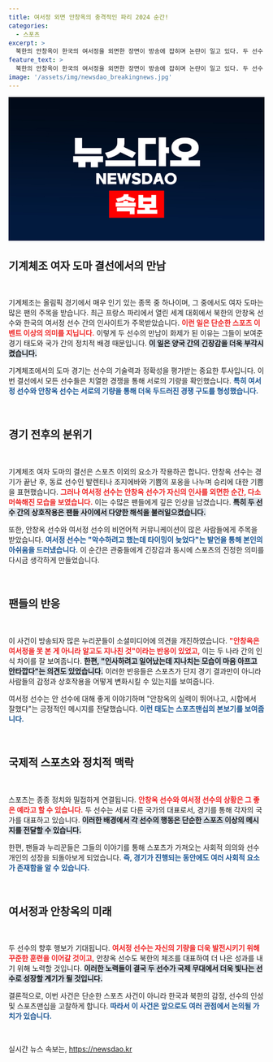 ```yaml
---
title: 여서정 외면 안창옥의 충격적인 파리 2024 순간!
categories:
  - 스포츠
excerpt: >
  북한의 안창옥이 한국의 여서정을 외면한 장면이 방송에 잡히며 논란이 일고 있다. 두 선수 간의 미묘한 긴장감이 시청자들 사이에서 큰 화제를 모으고 있다. 여서정은 인사의 아쉬움을 드러냈지만, 안창옥의 과감한 선택은 어떤 의미일까?
feature_text: >
  북한의 안창옥이 한국의 여서정을 외면한 장면이 방송에 잡히며 논란이 일고 있다. 두 선수 간의 미묘한 긴장감이 시청자들 사이에서 큰 화제를 모으고 있다. 여서정은 인사의 아쉬움을 드러냈지만, 안창옥의 과감한 선택은 어떤 의미일까?
image: '/assets/img/newsdao_breakingnews.jpg'
---
```


<p><img src="/assets/img/newsdao_breakingnews.jpg" alt="flaretime 속보" /></p>

<h2 data-ke-size="size26">기계체조 여자 도마 결선에서의 만남</h2>

<p data-ke-size="size16">&nbsp;</p>

<p>기계체조는 올림픽 경기에서 매우 인기 있는 종목 중 하나이며, 그 중에서도 여자 도마는 많은 팬의 주목을 받습니다. 최근 프랑스 파리에서 열린 세계 대회에서 북한의 안창옥 선수와 한국의 여서정 선수 간의 인사이트가 주목받았습니다. <b><span style="color: #ee2323;">이런 일은 단순한 스포츠 이벤트 이상의 의미를 지닙니다.</span></b> 이렇게 두 선수의 만남이 화제가 된 이유는 그들이 보여준 경기 태도와 국가 간의 정치적 배경 때문입니다. <b><span style="background-color: #21538527;">이 일은 양국 간의 긴장감을 더욱 부각시켰습니다.</span></b></p>

<p>기계체조에서의 도마 경기는 선수의 기술력과 정확성을 평가받는 중요한 투사입니다. 이번 결선에서 모든 선수들은 치열한 경쟁을 통해 서로의 기량을 확인했습니다. <b><span style="color: #1a5490;">특히 여서정 선수와 안창옥 선수는 서로의 기량을 통해 더욱 두드러진 경쟁 구도를 형성했습니다.</span></b> </p>

<p data-ke-size="size16">&nbsp;</p>

<h2 data-ke-size="size26">경기 전후의 분위기</h2>

<p data-ke-size="size16">&nbsp;</p>

<p>기계체조 여자 도마의 결선은 스포츠 이외의 요소가 작용하곤 합니다. 안창옥 선수는 경기가 끝난 후, 동료 선수인 발렌티나 조지에바와 기쁨의 포옹을 나누며 승리에 대한 기쁨을 표현했습니다. <b><span style="color: #ee2323;">그러나 여서정 선수는 안창옥 선수가 자신의 인사를 외면한 순간, 다소 머쓱해진 모습을 보였습니다.</span></b> 이는 수많은 팬들에게 깊은 인상을 남겼습니다. <b><span style="background-color: #21538527;">특히 두 선수 간의 상호작용은 팬들 사이에서 다양한 해석을 불러일으켰습니다.</span></b></p>

<p>또한, 안창옥 선수와 여서정 선수의 비언어적 커뮤니케이션이 많은 사람들에게 주목을 받았습니다. <b><span style="color: #1a5490;">여서정 선수는 "악수하려고 했는데 타이밍이 늦었다"는 발언을 통해 본인의 아쉬움을 드러냈습니다.</span></b> 이 순간은 관중들에게 긴장감과 동시에 스포츠의 진정한 의미를 다시금 생각하게 만들었습니다. </p>

<p data-ke-size="size16">&nbsp;</p>

<h2 data-ke-size="size26">팬들의 반응</h2>

<p data-ke-size="size16">&nbsp;</p>

<p>이 사건이 방송되자 많은 누리꾼들이 소셜미디어에 의견을 개진하였습니다. <b><span style="color: #ee2323;">"안창옥은 여서정을 못 본 게 아니라 알고도 지나친 것"이라는 반응이 있었고,</span></b> 이는 두 나라 간의 인식 차이를 잘 보여줍니다. <b><span style="background-color: #21538527;">한편, "인사하려고 일어났는데 지나치는 모습이 마음 아프고 안타깝다"는 의견도 있었습니다.</span></b> 이러한 반응들은 스포츠가 단지 경기 결과만이 아니라 사람들의 감정과 상호작용을 어떻게 변화시킬 수 있는지를 보여줍니다.</p>

<p>여서정 선수는 안 선수에 대해 좋게 이야기하며 "안창옥의 실력이 뛰어나고, 시합에서 잘했다"는 긍정적인 메시지를 전달했습니다. <b><span style="color: #1a5490;">이런 태도는 스포츠맨십의 본보기를 보여줍니다.</span></b> </p>

<p data-ke-size="size16">&nbsp;</p>

<h2 data-ke-size="size26">국제적 스포츠와 정치적 맥락</h2>

<p data-ke-size="size16">&nbsp;</p>

<p>스포츠는 종종 정치와 밀접하게 연결됩니다. <b><span style="color: #ee2323;">안창옥 선수와 여서정 선수의 상황은 그 좋은 예라고 할 수 있습니다.</span></b> 두 선수는 서로 다른 국가의 대표로서, 경기를 통해 각자의 국가를 대표하고 있습니다. <b><span style="background-color: #21538527;">이러한 배경에서 각 선수의 행동은 단순한 스포츠 이상의 메시지를 전달할 수 있습니다.</span></b> </p>

<p>한편, 팬들과 누리꾼들은 그들의 이야기를 통해 스포츠가 가져오는 사회적 의의와 선수 개인의 성장을 되돌아보게 되었습니다. <b><span style="color: #1a5490;">즉, 경기가 진행되는 동안에도 여러 사회적 요소가 존재함을 알 수 있습니다.</span></b></p>

<p data-ke-size="size16">&nbsp;</p>

<h2 data-ke-size="size26">여서정과 안창옥의 미래</h2>

<p data-ke-size="size16">&nbsp;</p>

<p>두 선수의 향후 행보가 기대됩니다. <b><span style="color: #ee2323;">여서정 선수는 자신의 기량을 더욱 발전시키기 위해 꾸준한 훈련을 이어갈 것이고,</span></b> 안창옥 선수도 북한의 체조를 대표하여 더 나은 성과를 내기 위해 노력할 것입니다. <b><span style="background-color: #21538527;">이러한 노력들이 결국 두 선수가 국제 무대에서 더욱 빛나는 선수로 성장할 계기가 될 것입니다.</span></b> </p>

<p>결론적으로, 이번 사건은 단순한 스포츠 사건이 아니라 한국과 북한의 감정, 선수의 인성 및 스포츠맨십을 고찰하게 합니다. <b><span style="color: #1a5490;">따라서 이 사건은 앞으로도 여러 관점에서 논의될 가치가 있습니다.</span></b></p>

<p data-ke-size="size16">&nbsp;</p>
실시간 뉴스 속보는, <a href="https://newsdao.kr" rel="dofollow">https://newsdao.kr</a>


